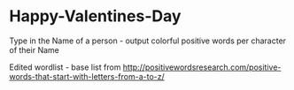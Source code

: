 # Happy-Valentines-Day
Type in the Name of a person - output colorful positive words per character of their Name

Edited wordlist - base list from http://positivewordsresearch.com/positive-words-that-start-with-letters-from-a-to-z/
